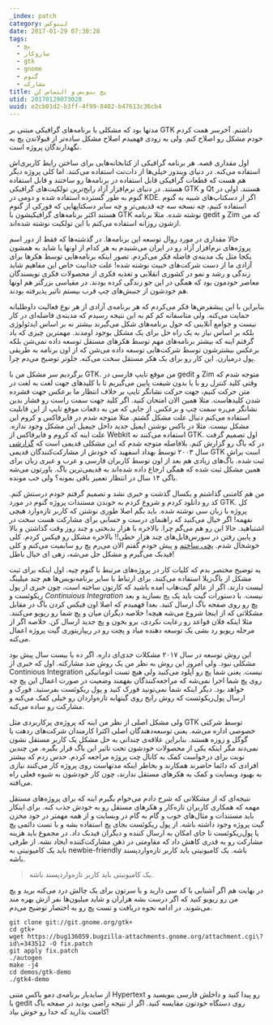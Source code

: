 ```yaml
---
_index: patch
category: لینوکس
date: 2017-01-29 07:30:28
tags:
  - پچ
  - سازوکار
  - gtk
  - gnome
  - گنوم
  - مشارکت
title: پچ بنویس و التماس کن
utid: 20170129073028
uuid: e2cb01d2-b3ff-4f99-8402-b47613c36cb4
---
```

مدتها بود که مشکلی با برنامه‌های گرافیکی مبتنی بر GTK داشتم. آخرسر همت کردم خودم مشکل رو اصلاح کنم. ولی به زودی فهمیدم اصلاح مشکل ساده‌تر از قبولاندن پچ به نگهدارندگان پروژه است.

اول مقداری قصه. هر برنامه گرافیکی از کتابخانه‌هایی برای ساختن رابط کاربری‌اش استفاده می‌کنه. در دنیای ویندوز خیلی‌ها از دات‌نت استفاده می‌کنند. اما کلی پروژه دیگر هم هست که قطعات گرافیکی قابل استفاده در برنامه‌ها رو ساختند و قابل استفاده هستند. در دنیای نرم‌افزار آزاد رایج‌ترین تولکیت‌های گرافیکی GTK و Qt هستند. اولی در گنوم به طور گسترده استفاده شده و دومی در KDE. اگر از دسکتاپ‌های شبیه به گنوم استفاده کنیم، چه نسخه سه چه قدیمی‌تر و چه سایر دسکتاپهایی که فورکی از گنوم هستند اکثر برنامه‌های گرافیکیشون با GTK نوشته شده. مثلا برنامه gedit و Zim که من ازشون روزانه استفاده می‌کنم با این تولکیت نوشته شده‌اند.

حالا مقداری در مورد روال توسعه این برنامه‌ها. در گذشته‌ها که فقط از دور اسم پروژه‌های نرم‌افزار آزاد رو در ایران می‌شنیدم به هر کدام از اونها یا شاید به همشون یکجا مثل یک مدینه‌ی فاضله فکر می‌کردم. تصور اینکه برنامه‌هایی توسط هکرها برای آزادی ما از دست شرکت‌های خبیث نوشته شده! علت جذابیت خاص این مفاهیم شاید زندگی و رشد و نمو در کشوری انقلابی و تغذیه فکری از محصولات فکری نویسندگان معاصر خودمون بود که همگی در این جو زندگی کرده بودند. در مقیاسی بزرگتر هم اونها هم خودشون از  جنبش‌های چپ قرب بیستم تاثیر پذیرفته بودند.

بنابراین با این پیشفرض‌ها فکر می‌کردم که هر برنامه‌ی آزادی از هر نوع فعالیت داوطلبانه حمایت می‌کنه. ولی متاسفانه کم کم به این نتیجه رسیدم که مدینه‌ی فاضله‌ای در کار نیست و جوامع آنلاینی که حول برنامه‌های شکل می‌گیرند بیشتر نه بر اساس ایدئولوژی بلکه بر اساس نیاز به یک راه حل برای یک مشکل بوجود اومدند. مهمترین چیزی که یاد گرفتم اینه که بیشتر برنامه‌های مهم توسط هکرهای مستقل توسعه داده نمی‌شن بلکه برعکس بیشترشون توسط شرکت‌هایی توسعه داده می‌شن که از اون برنامه به طریقی پول درمیارن. این کار رو برای یک هکر مستقل سخت می‌کنه. جلوتر توضیح می‌دم چرا.

برگردیم سر مشکل من با GTK. من موقع تایپ فارسی در gedit و Zim متوجه شدم که وقتی کلید کنترل رو با یا بدون شیفت پایین می‌گیریم تا با کلیدهای جهت لغت به لغت در متن حرکت کنیم، جهت حرکت نشانگر تایپ بر خلاف انتظار ما برعکس جهت فشرده شدن کلیدهاست. مثلا همین الان امتحان کنید. اگر کلید جهت سمت راست رو فشار بدین نشانگر می‌ره سمت چپ و برعکس. از جایی که من به دفعات موقع تایپ از این قابلیت استفاده می‌کنم دنبال علت مشکل گشتم. مثلا متوجه شدم در فایرفاکس و کروم این مشکل نیست. مثلا در باکس نوشتن ایمیل جدید داخل جیمیل این مشکل وجود نداره. علت اینه که کروم و فایرفاکس از Webkit استفاده می‌کنند نه GTK. اول تصمیم گرفت که باگ رو گزارش کنم. بلافاصله متوجه شدم که این مشکلی قدیمی است که [گزارشی][باگ]‎ در سال ۲۰۰۳ توسط بهداد اسفهبد که خودش از مشارکت‌کنندگان قدیمی GTK است براش ثبت شده. باگ‌های زیادی هم بعد از اون توسط کاربران فارسی و عرب و عبری زبان برای همین مشکل ثبت شده که همگی ارجاع داده شده‌اند به قدیمی‌ترین باگ. باورتون می‌شه باگی ۱۴ سال در انتظار تعمیر باقی بمونه؟ ولی خب مونده.

من هم کامتنی گذاشتم و یکسال گذشت و خبری نشد و تصمیم گرفتم خودم درستش کنم. کد رو دانلود کردم و شروع کردم به خوندن مستندات پروژه گنوم در مورد GTK. کل پروژه با زبان سی نوشته شده. باید بگم اصلا طوری نوشتن که کاربر تازه‌وارد هیچی نفهمه! اگر خیال می‌کنید که راهنمای درست و حسابی برای مشارکت هست سخت در اشتباهید. حالا این رو هم می‌گم چرا. بالاخره با هزار بدبختی و چند روز وقت گذاشتن و بالا و پایین رفتن در سورس‌فایل‌های چند هزار خطی!! بالاخره مشکل رو فیکس کردم. کلی خوشحال شدم. [پچی ساختم][پچ] و پیش خودم گفتم الان می‌رم پچ رو سابمیت می‌کنم و کلی فیدبک می‌گیرم و مشکل حل می‌شه، زهی ای خیال باطل!

یه توضیح مختصر بدم که کلیات کار در پروژه‌های مرتبط با گنوم چیه. اول اینکه برای ثبت مشکل از باگ‌زیلا استفاده می‌کنند. برای ارتباط با سایر برنامه‌نویس‌ها هم چند میلینگ لیست دارند. اگر از عالم گیت‌هاب آمده باشید که کارتون ساخته است، چون خبری از پول ریکوئست و *Continuious Integration* نیست. با دستورات گیت باید یک پج بسازید و بعد پچ رو روی صفحه باگ ارسال کنید. بعدا فهمیدم که اصلا اون فیکس کردن باگ در مقابل مشکلاتی که از اینجا شروع می‌شه هیچه! خلاصه دیگران میان و پچ شما رو ریویو می‌کنند. مثلا اینکه فلان قواعد رو رعایت نکردی، برو بخون و پچ جدید ارسال کن. خلاصه اگر از مرحله ریویو رد بشی یک توسعه دهنده میاد و پچت رو در ریپازیتوری گیت پروژه اعمال می‌کنه.

این روش توسعه در سال ۲۰۱۷ مشکلات جدی‌ای داره. اگر ده یا بیست سال پیش بود مشکلی نبود. ولی امروز این روش به نظر من یک روش ضد مشارکته. اول که خبری از Continious  Integration نیست. یعنی شما پچ رو آپلود می‌کنید ولی هیچ تست اتوماتیکی روی پچ شما اجرا نمی‌شه که مراجعه‌کنندگان بفهمند وضعیت در صورت اعمال این پچ چه خواهد بود. دیگر اینکه شما نمی‌تونید فورک کنید و پول ریکوئست بفرستید. فورک و ارسال پول‌ریکوئست که روش رایج روی گیتهابه تازه‌واردان رو خیلی کمک می‌کنه و مشارکت رو ساده می‌کنه. 

ولی مشکل اصلی از نظر من اینه که پروژه‌ی پرکاربردی مثل GTK توسط شرکتی خصوصی اداره می‌شه. یعنی توسعه‌دهندگان اصلی اکثرا کارمندان شرکت‌های ردهت یا گوگل و زوزه هستند. بنابراین علاقه‌ی چندانی به حل مشکل یک کاربر مستقل نشون نمی‌دند مگر اینکه یکی از محصولات خودشون تحت تاثیر این باگ قرار بگیره. من چندین نوبت برای درخواست کمک به کانال چت پروژه مراجعه کردم. حدس زدم که بیشتر افرادی که دائما حاضرند همکارند و بخاطر اینکه مدتهاست روی پروژه کار می‌کنند نیازی به بهبود وبسایت و کمک به هکرهای مستقل ندارند، چون کار خودشون به شیوه فعلی راه می‌افته.

نتیجه‌ای که از مشکلاتی که شرح دادم می‌خوام بگیرم اینه که برای پروژه‌های مستقل مهمه که همکاری کاربران تازه‌کار و هکرهای مستقل رو به خودش جذب کنه. برای اینکار باید مستندات و مثال‌های خوب و گام به گام در وبسایت و از همه مهمتر در خود مخزن گیت پروژه وجود داشته باشه. از پول ریکوئست بجای پچ استفاده بشه و با تست دائمی پچ یا پول‌ریکوئست تا جای امکان به ارسال کننده و دیگران فیدبک داد. در مجموع باید هزینه مشارکت رو به قدری کاهش داد که مقاومتی در ذهن مشارکت‌کننده ایجاد نشه. از طرفی باید یک کامیونیتی به newbie-friendly باشه. یک کامیونیتی باید کاربر تازه‌واردپسند باشه.

> یک کامیونیتی باید کاربر تازه‌واردپسند باشه.


در نهایت هم اگر آشنایی با کد سی دارید و یا سرتون برای یک چالش درد می‌کنه برید و پچ من رو ریویو کنید که اگر درست بشه هزاران و شاید میلیون‌ها نفر ازش بهره مند می‌شوند. در ادامه نحوه دریافت و تست پچ رو به اختصار توضیح می‌دم. 


	git clone git://git.gnome.org/gtk+
	cd gtk+
	wget https://bug136059.bugzilla-attachments.gnome.org/attachment.cgi\?id\=343512 -O fix.patch
	git apply fix.patch
	./autogen
	make -j4
	cd demos/gtk-demo
	./gtk4-demo


از سایدبار برنامه‌ی دمو باکس متنی Hypertext رو پیدا کنید و داخلش فارسی بنویسید و با gedit روی دستگاه خودتون مقایسه کنید. اگر از نتیجه راضی بودید در صفحه باگ کامنت بذارید که خدا رو خوش بیاد!



[باگ]: https://bugzilla.gnome.org/show_bug.cgi?id=136059
[پچ]: https://bug136059.bugzilla-attachments.gnome.org/attachment.cgi?id=343512
